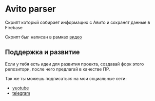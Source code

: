 # Avito parser

Скрипт который собирает информацию с Авито и сохранят данные в Firebase

Скрипт был написан в рамках [видео](https://www.youtube.com/watch?v=hpPJLZEOo_k&list=PLX6Ggq2UB4ca6sEuDm9eF-cZ2BWsCcWSV)

## Поддержка и развитие

Если у тебя есть идеи для развития проекта, создавай форк этого репозитори, после чего предлагай в качестве ПР.

Так же ты можешь подписаться на мои социальные сети:

- [yuotube](https://www.youtube.com/channel/UCmGxW0J_DDS3QzPktir5TKw)
- [telegram](https://t.me/alx_four)
